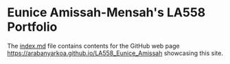 # Eunice Amissah-Mensah's LA558 Portfolio

The [index.md](index.md) file contains contents for the GitHub web page  <a href="https://https://arabanyarkoa.github.io/LA558_Eunice_Amissah" target="_blank">https://arabanyarkoa.github.io/LA558_Eunice_Amissah</a> showcasing this site.
